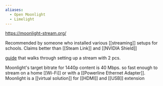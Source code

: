 ```yaml
---
aliases:
  - Open Moonlight
  - Limelight
---
```


https://moonlight-stream.org/

Recommended by someone who installed various [[streaming]] setups for schools.
Claims better than [[Steam Link]] and [[NVIDIA Shield]]

[guide](https://evanw.com/how-to-stream-games-from-your-gaming-pc-to-any-device-in-your-home/) that walks through setting up a stream with 2 pcs.

Moonlight's target bitrate for 1440p content is 40 Mbps. so fast enough to stream on a home [[Wi-Fi]] or with a [[Powerline Ethernet Adapter]].
Moonlight is a [[virtual solution]] for [[HDMI]] and [[USB]] extension